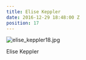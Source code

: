 ```yaml
---
title: Elise Keppler
date: 2016-12-29 18:48:00 Z
position: 17
---
```


![elise_keppler18.jpg](/uploads/elise_keppler18.jpg)

Elise Keppler